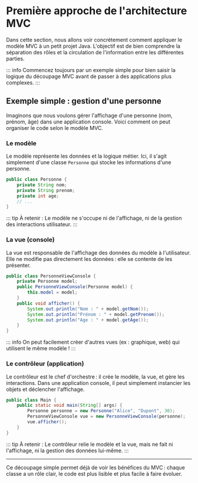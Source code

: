 # Première approche de l'architecture MVC

Dans cette section, nous allons voir concrètement comment appliquer le modèle MVC à un petit projet Java. L'objectif est de bien comprendre la séparation des rôles et la circulation de l'information entre les différentes parties.

::: info
Commencez toujours par un exemple simple pour bien saisir la logique du découpage MVC avant de passer à des applications plus complexes.
:::

## Exemple simple : gestion d'une personne

Imaginons que nous voulons gérer l'affichage d'une personne (nom, prénom, âge) dans une application console. Voici comment on peut organiser le code selon le modèle MVC.

### Le modèle

Le modèle représente les données et la logique métier. Ici, il s'agit simplement d'une classe `Personne` qui stocke les informations d'une personne.

```java
public class Personne {
    private String nom;
    private String prenom;
    private int age;
    // ...
}
```

::: tip
À retenir : Le modèle ne s'occupe ni de l'affichage, ni de la gestion des interactions utilisateur.
:::

### La vue (console)

La vue est responsable de l'affichage des données du modèle à l'utilisateur. Elle ne modifie pas directement les données : elle se contente de les présenter.

```java
public class PersonneViewConsole {
    private Personne model;
    public PersonneViewConsole(Personne model) {
        this.model = model;
    }
    public void afficher() {
        System.out.println("Nom : " + model.getNom());
        System.out.println("Prénom : " + model.getPrenom());
        System.out.println("Age : " + model.getAge());
    }
}
```


::: info
On peut facilement créer d'autres vues (ex : graphique, web) qui utilisent le même modèle !
:::

### Le contrôleur (application)

Le contrôleur est le chef d'orchestre : il crée le modèle, la vue, et gère les interactions. Dans une application console, il peut simplement instancier les objets et déclencher l'affichage.

```java
public class Main {
    public static void main(String[] args) {
        Personne personne = new Personne("Alice", "Dupont", 30);
        PersonneViewConsole vue = new PersonneViewConsole(personne);
        vue.afficher();
    }
}
```

::: tip
À retenir : Le contrôleur relie le modèle et la vue, mais ne fait ni l'affichage, ni la gestion des données lui-même.
:::

---

Ce découpage simple permet déjà de voir les bénéfices du MVC : chaque classe a un rôle clair, le code est plus lisible et plus facile à faire évoluer.
